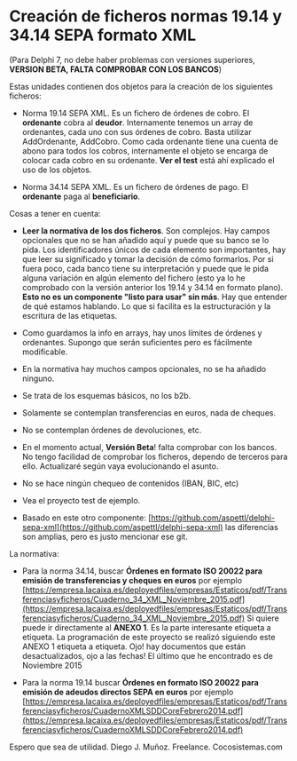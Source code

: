 # Creación de ficheros normas 19.14 y 34.14 SEPA formato XML

(Para Delphi 7, no debe haber problemas con versiones superiores, **VERSION BETA, FALTA COMPROBAR CON LOS BANCOS**)

Estas unidades contienen dos objetos para la creación de los siguientes ficheros:

- Norma 19.14 SEPA XML. Es un fichero de órdenes de cobro. El **ordenante** cobra al **deudor**. Internamente tenemos un array de ordenantes, cada uno con sus órdenes de cobro. Basta utilizar AddOrdenante, AddCobro. Como cada ordenante tiene una cuenta de abono para todos los cobros, internamente el objeto se encarga de colocar cada cobro en su ordenante. **Ver el test** está ahí explicado el uso de los objetos.

- Norma 34.14 SEPA XML. Es un fichero de órdenes de pago. El **ordenante** paga al **beneficiario**.

Cosas a tener en cuenta:

- **Leer la normativa de los dos ficheros**. Son complejos. Hay campos opcionales que no se han añadido aquí y puede que su banco se lo pida. Los identificadores únicos de cada elemento son importantes, hay que leer su significado y tomar la decisión de cómo formarlos. Por si fuera poco, cada banco tiene su interpretación y puede que le pida alguna variación en algún elemento del fichero (esto ya lo he comprobado con la versión anterior los 19.14 y 34.14 en formato plano). **Esto no es un componente "listo para usar" sin más**. Hay que entender de qué estamos hablando. Lo que si facilita es la estructuración y la escritura de las etiquetas.

- Como guardamos la info en arrays, hay unos límites de órdenes y ordenantes. Supongo que serán suficientes pero es fácilmente modificable.

- En la normativa hay muchos campos opcionales, no se ha añadido ninguno.

- Se trata de los esquemas básicos, no los b2b.

- Solamente se contemplan transferencias en euros, nada de cheques.

- No se contemplan órdenes de devoluciones, etc.

- En el momento actual, **Versión Beta**! falta comprobar con los bancos. No tengo facilidad de comprobar los ficheros, dependo de terceros para ello. Actualizaré según vaya evolucionando el asunto.

- No se hace ningún chequeo de contenidos (IBAN, BIC, etc)

- Vea el proyecto test de ejemplo.

- Basado en este otro componente: [https://github.com/aspettl/delphi-sepa-xml](https://github.com/aspettl/delphi-sepa-xml) las diferencias son amplias, pero es justo mencionar ese git.

La normativa: 
- Para la norma 34.14, buscar **Órdenes en formato ISO 20022 para emisión de transferencias y cheques en euros** por ejemplo [https://empresa.lacaixa.es/deployedfiles/empresas/Estaticos/pdf/Transferenciasyficheros/Cuaderno_34_XML_Noviembre_2015.pdf](https://empresa.lacaixa.es/deployedfiles/empresas/Estaticos/pdf/Transferenciasyficheros/Cuaderno_34_XML_Noviembre_2015.pdf) Si quiere puede ir directamente al **ANEXO 1**. Es la parte interesante etiqueta a etiqueta. La programación de este proyecto se realizó siguiendo este ANEXO 1 etiqueta a etiqueta. Ojo! hay documentos que están desactualizados, ojo a las fechas! El último que he encontrado es de Noviembre 2015

- Para la norma 19.14 buscar **Órdenes en formato ISO 20022 para emisión de adeudos directos SEPA en euros** por ejemplo [https://empresa.lacaixa.es/deployedfiles/empresas/Estaticos/pdf/Transferenciasyficheros/CuadernoXMLSDDCoreFebrero2014.pdf](https://empresa.lacaixa.es/deployedfiles/empresas/Estaticos/pdf/Transferenciasyficheros/CuadernoXMLSDDCoreFebrero2014.pdf)


Espero que sea de utilidad.
Diego J. Muñoz. 
Freelance.
Cocosistemas.com